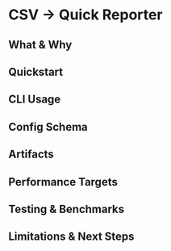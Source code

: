 # CSV → Quick Reporter

## What & Why
## Quickstart
## CLI Usage
## Config Schema
## Artifacts
## Performance Targets
## Testing & Benchmarks
## Limitations & Next Steps
